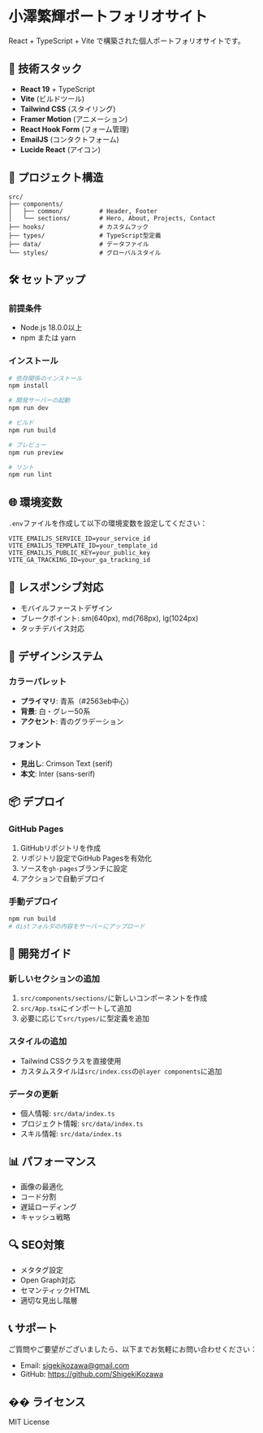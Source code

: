 # 小澤繁輝ポートフォリオサイト

React + TypeScript + Vite で構築された個人ポートフォリオサイトです。

## 🚀 技術スタック

- **React 19** + TypeScript
- **Vite** (ビルドツール)
- **Tailwind CSS** (スタイリング)
- **Framer Motion** (アニメーション)
- **React Hook Form** (フォーム管理)
- **EmailJS** (コンタクトフォーム)
- **Lucide React** (アイコン)

## 📁 プロジェクト構造

```
src/
├── components/
│   ├── common/          # Header, Footer
│   └── sections/        # Hero, About, Projects, Contact
├── hooks/               # カスタムフック
├── types/               # TypeScript型定義
├── data/                # データファイル
└── styles/              # グローバルスタイル
```

## 🛠️ セットアップ

### 前提条件
- Node.js 18.0.0以上
- npm または yarn

### インストール

```bash
# 依存関係のインストール
npm install

# 開発サーバーの起動
npm run dev

# ビルド
npm run build

# プレビュー
npm run preview

# リント
npm run lint
```

## 🌐 環境変数

`.env`ファイルを作成して以下の環境変数を設定してください：

```env
VITE_EMAILJS_SERVICE_ID=your_service_id
VITE_EMAILJS_TEMPLATE_ID=your_template_id
VITE_EMAILJS_PUBLIC_KEY=your_public_key
VITE_GA_TRACKING_ID=your_ga_tracking_id
```

## 📱 レスポンシブ対応

- モバイルファーストデザイン
- ブレークポイント: sm(640px), md(768px), lg(1024px)
- タッチデバイス対応

## 🎨 デザインシステム

### カラーパレット
- **プライマリ**: 青系（#2563eb中心）
- **背景**: 白・グレー50系
- **アクセント**: 青のグラデーション

### フォント
- **見出し**: Crimson Text (serif)
- **本文**: Inter (sans-serif)

## 📦 デプロイ

### GitHub Pages

1. GitHubリポジトリを作成
2. リポジトリ設定でGitHub Pagesを有効化
3. ソースを`gh-pages`ブランチに設定
4. アクションで自動デプロイ

### 手動デプロイ

```bash
npm run build
# distフォルダの内容をサーバーにアップロード
```

## 🔧 開発ガイド

### 新しいセクションの追加

1. `src/components/sections/`に新しいコンポーネントを作成
2. `src/App.tsx`にインポートして追加
3. 必要に応じて`src/types/`に型定義を追加

### スタイルの追加

- Tailwind CSSクラスを直接使用
- カスタムスタイルは`src/index.css`の`@layer components`に追加

### データの更新

- 個人情報: `src/data/index.ts`
- プロジェクト情報: `src/data/index.ts`
- スキル情報: `src/data/index.ts`

## 📊 パフォーマンス

- 画像の最適化
- コード分割
- 遅延ローディング
- キャッシュ戦略

## 🔍 SEO対策

- メタタグ設定
- Open Graph対応
- セマンティックHTML
- 適切な見出し階層

## 📞 サポート

ご質問やご要望がございましたら、以下までお気軽にお問い合わせください：

- Email: sigekikozawa@gmail.com
- GitHub: https://github.com/ShigekiKozawa

## �� ライセンス

MIT License 